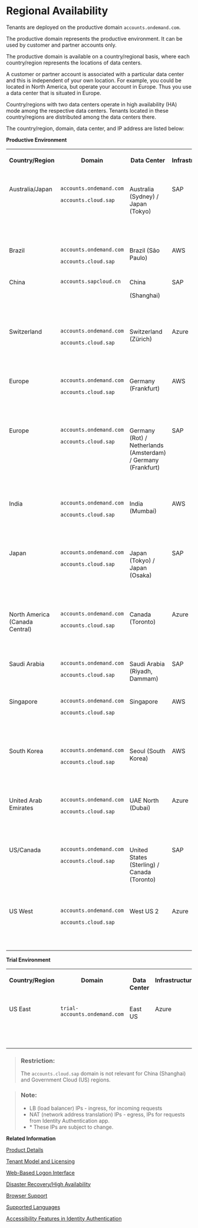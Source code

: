 <!-- loiobe600ca4258241789a3ab4adc05e4849 -->

# Regional Availability

Tenants are deployed on the productive domain `accounts.ondemand.com`.



The productive domain represents the productive environment. It can be used by customer and partner accounts only.

The productive domain is available on a country/regional basis, where each country/region represents the locations of data centers.

A customer or partner account is associated with a particular data center and this is independent of your own location. For example, you could be located in North America, but operate your account in Europe. Thus you use a data center that is situated in Europe.

Country/regions with two data centers operate in high availability \(HA\) mode among the respective data centers. Tenants located in these country/regions are distributed among the data centers there.

The country/region, domain, data center, and IP address are listed below:

**Productive Environment**


<table>
<tr>
<th valign="top">

Country/Region



</th>
<th valign="top">

Domain



</th>
<th valign="top">

Data Center



</th>
<th valign="top">

Infrastructure



</th>
<th valign="top">

LB IPs



</th>
<th valign="top">

NAT IPs



</th>
<th valign="top">

First IP - Last IP



</th>
</tr>
<tr>
<td valign="top">

Australia/Japan



</td>
<td valign="top">

`accounts.ondemand.com`

`accounts.cloud.sap`



</td>
<td valign="top">

Australia \(Sydney\) / Japan \(Tokyo\)



</td>
<td valign="top">

SAP



</td>
<td valign="top">

`157.133.168.73, 130.214.244.71`



</td>
<td valign="top">

`157.133.168.32/27, 130.214.240.32/27, 157.133.182.32/27, 130.214.244.32/27`



</td>
<td valign="top">

`157.133.168.32-157.133.168.63, 130.214.240.32-130.214.240.63, 157.133.182.32-157.133.182.63, 130.214.244.32-130.214.244.63`



</td>
</tr>
<tr>
<td valign="top">

Brazil



</td>
<td valign="top">

`accounts.ondemand.com`

`accounts.cloud.sap`



</td>
<td valign="top">

Brazil \(São Paulo\)



</td>
<td valign="top">

AWS



</td>
<td valign="top">

`54.232.33.83, 54.207.203.50, 54.207.116.12`



</td>
<td valign="top">

`18.228.75.28, 18.229.85.43, 54.232.93.209`



</td>
<td valign="top">

 



</td>
</tr>
<tr>
<td valign="top">

China



</td>
<td valign="top">

`accounts.sapcloud.cn` 



</td>
<td valign="top">

China

\(Shanghai\)



</td>
<td valign="top">

SAP



</td>
<td valign="top">

`157.133.186.67, 157.133.186.78, 121.91.104.198`



</td>
<td valign="top">

`157.133.186.32/27, 130.214.218.32/27, 121.91.104.32/27`



</td>
<td valign="top">

`157.133.186.32-157.133.186.63, 130.214.218.32-130.214.218.63, 121.91.104.32 -121.91.104.63`



</td>
</tr>
<tr>
<td valign="top">

Switzerland



</td>
<td valign="top">

`accounts.ondemand.com`

`accounts.cloud.sap`



</td>
<td valign="top">

Switzerland \(Zürich\)



</td>
<td valign="top">

Azure



</td>
<td valign="top">

`20.250.104.188, 20.250.104.193, 20.250.104.202`



</td>
<td valign="top">

`20.250.104.188/32, 20.250.104.193/32, 20.250.104.202/32`



</td>
<td valign="top">

`20.250.104.188-20.250.104.188, 20.250.104.193-20.250.104.193, 20.250.104.202-20.250.104.202`



</td>
</tr>
<tr>
<td valign="top">

Europe



</td>
<td valign="top">

`accounts.ondemand.com`

`accounts.cloud.sap`



</td>
<td valign="top">

Germany \(Frankfurt\)



</td>
<td valign="top">

AWS



</td>
<td valign="top">

`3.125.77.225, 3.126.218.72, 3.64.78.167`



</td>
<td valign="top">

\* `52.57.77.94/32, 3.64.73.63/32, 18.192.191.4/32`



</td>
<td valign="top">

`52.57.77.94-52.57.77.94, 3.64.73.63-3.64.73.63, 18.192.191.4-18.192.191.4`



</td>
</tr>
<tr>
<td valign="top">

Europe



</td>
<td valign="top">

`accounts.ondemand.com`

`accounts.cloud.sap`



</td>
<td valign="top">

Germany \(Rot\) / Netherlands \(Amsterdam\) / Germany \(Frankfurt\)



</td>
<td valign="top">

SAP



</td>
<td valign="top">

`155.56.128.137, 157.133.170.72, 130.214.144.214`



</td>
<td valign="top">

`157.133.160.32/27, 130.214.226.32/27, 157.133.170.32/27, 130.214.230.32/27, 130.214.228.32/27`



</td>
<td valign="top">

`157.133.160.32-157.133.160.63, 130.214.226.32-130.214.226.63, 157.133.170.32-157.133.170.63, 130.214.230.32-130.214.230.63, 130.214.228.32-130.214.228.63`



</td>
</tr>
<tr>
<td valign="top">

India



</td>
<td valign="top">

`accounts.ondemand.com`

`accounts.cloud.sap`



</td>
<td valign="top">

India \(Mumbai\)



</td>
<td valign="top">

AWS



</td>
<td valign="top">

`3.109.7.59, 52.66.148.12, 43.205.45.235`



</td>
<td valign="top">

\*`43.205.77.24/32, 13.234.53.169/32, 65.0.145.55/32`



</td>
<td valign="top">

`43.205.77.24-43.205.77.24, 13.234.53.169-13.234.53.169, 65.0.145.55-65.0.145.55`



</td>
</tr>
<tr>
<td valign="top">

Japan



</td>
<td valign="top">

`accounts.ondemand.com`

`accounts.cloud.sap`



</td>
<td valign="top">

Japan \(Tokyo\) / Japan \(Osaka\)



</td>
<td valign="top">

SAP



</td>
<td valign="top">

`157.133.182.83, 130.214.246.74`



</td>
<td valign="top">

`157.133.182.32/27, 130.214.244.32/27, 157.133.184.32/27, 130.214.246.32/27`



</td>
<td valign="top">

`157.133.182.32-157.133.182.63, 130.214.244.32-130.214.244.63, 157.133.184.32-157.133.184.63, 130.214.246.32-130.214.246.63`



</td>
</tr>
<tr>
<td valign="top">

North America \(Canada Central\)



</td>
<td valign="top">

`accounts.ondemand.com`

`accounts.cloud.sap`



</td>
<td valign="top">

Canada \(Toronto\)



</td>
<td valign="top">

Azure



</td>
<td valign="top">

`20.151.9.145, 20.43.19.31, 52.139.41.10`



</td>
<td valign="top">

\* `20.151.9.145/32, 20.43.19.31/32, 52.139.41.10/32`



</td>
<td valign="top">

`20.151.9.145-20.151.9.145, 20.43.19.31-20.43.19.31, 52.139.41.10-52.139.41.10`



</td>
</tr>
<tr>
<td valign="top">

Saudi Arabia



</td>
<td valign="top">

`accounts.ondemand.com`

`accounts.cloud.sap`



</td>
<td valign="top">

Saudi Arabia \(Riyadh, Dammam\)



</td>
<td valign="top">

SAP



</td>
<td valign="top">

`130.214.222.99, 130.214.248.94`



</td>
<td valign="top">

`130.214.222.32/27, 130.214.248.32/27`



</td>
<td valign="top">

`130.214.222.32-130.214.222.63, 130.214.248.32-130.214.248.63`



</td>
</tr>
<tr>
<td valign="top">

Singapore



</td>
<td valign="top">

`accounts.ondemand.com`

`accounts.cloud.sap`



</td>
<td valign="top">

Singapore



</td>
<td valign="top">

AWS



</td>
<td valign="top">

`18.138.93.141, 13.251.80.194, 52.221.66.111`



</td>
<td valign="top">

\* `18.138.207.29/32, 54.169.200.14/32, 54.254.117.58/32`



</td>
<td valign="top">

`18.138.207.29-18.138.207.29, 54.169.200.14-54.169.200.14, 54.254.117.58-54.254.117.58`



</td>
</tr>
<tr>
<td valign="top">

South Korea



</td>
<td valign="top">

`accounts.ondemand.com`

`accounts.cloud.sap`



</td>
<td valign="top">

Seoul \(South Korea\)



</td>
<td valign="top">

AWS



</td>
<td valign="top">

`3.34.214.12, 52.78.91.176, 15.164.154.86`



</td>
<td valign="top">

\* `13.125.196.137/32, 3.34.68.186/32, 52.79.155.87/32`



</td>
<td valign="top">

`13.125.196.137-13.125.196.137, 3.34.68.186-3.34.68.186, 52.79.155.87-52.79.155.87`



</td>
</tr>
<tr>
<td valign="top">

United Arab Emirates



</td>
<td valign="top">

`accounts.ondemand.com`

`accounts.cloud.sap`



</td>
<td valign="top">

UAE North \(Dubai\)



</td>
<td valign="top">

Azure



</td>
<td valign="top">

`20.196.2.107, 40.123.196.103, 40.123.215.159`



</td>
<td valign="top">

\* `20.196.2.107/32, 40.123.196.103/32, 40.123.215.159/32`



</td>
<td valign="top">

`20.196.2.107-20.196.2.107, 40.123.196.103-40.123.196.103, 40.123.215.159-40.123.215.159`



</td>
</tr>
<tr>
<td valign="top">

US/Canada



</td>
<td valign="top">

`accounts.ondemand.com`

`accounts.cloud.sap`



</td>
<td valign="top">

United States \(Sterling\) / Canada \(Toronto\)



</td>
<td valign="top">

SAP



</td>
<td valign="top">

`157.133.166.69, 130.214.238.92`



</td>
<td valign="top">

`157.133.166.32/27, 130.214.234.32/27, 157.133.176.32/27, 130.214.238.32/27`



</td>
<td valign="top">

`157.133.166.32-157.133.166.63, 130.214.234.32-130.214.234.63, 157.133.176.32-157.133.176.63, 130.214.238.32-130.214.238.63`



</td>
</tr>
<tr>
<td valign="top">

US West



</td>
<td valign="top">

`accounts.ondemand.com`

`accounts.cloud.sap`



</td>
<td valign="top">

West US 2



</td>
<td valign="top">

Azure



</td>
<td valign="top">

`52.143.72.52, 40.91.81.47, 52.143.74.249`



</td>
<td valign="top">

\* `20.51.113.99/32, 20.57.161.219/32, 20.57.185.171/32`



</td>
<td valign="top">

`20.51.113.99-20.51.113.99, 20.57.161.219-20.57.161.219, 20.57.185.171-20.57.185.171`



</td>
</tr>
</table>

**Trial Environment**


<table>
<tr>
<th valign="top">

Country/Region



</th>
<th valign="top">

Domain



</th>
<th valign="top">

Data Center



</th>
<th valign="top">

Infrastructure



</th>
<th valign="top">

LB IPs



</th>
<th valign="top">

NAT IPs



</th>
<th valign="top">

First IP - Last IP



</th>
</tr>
<tr>
<td valign="top">

US East



</td>
<td valign="top">

`trial-accounts.ondemand.com` 



</td>
<td valign="top">

East US



</td>
<td valign="top">

Azure



</td>
<td valign="top">

`20.62.179.159, 20.62.181.214, 20.62.180.136`



</td>
<td valign="top">

`20.62.179.159/32, 20.62.181.214/32, 20.62.180.136/32`



</td>
<td valign="top">

`20.62.179.159-20.62.179.159, 20.62.181.214-20.62.181.214, 20.62.180.136-20.62.180.136`



</td>
</tr>
</table>

> ### Restriction:  
> The `accounts.cloud.sap` domain is not relevant for China \(Shanghai\) and Government Cloud \(US\) regions.

> ### Note:  
> -   LB \(load balancer\) IPs - ingress, for incoming requests
> -   NAT \(network address translation\) IPs - egress, IPs for requests from Identity Authentication app.
> -   \* These IPs are subject to change.

**Related Information**  


[Product Details](product-details-4d404b1.md)

[Tenant Model and Licensing](tenant-model-and-licensing-93160eb.md "This document provides information about the tenant model, tenant licensing, and obtaining a tenant of Identity Authentication.")

[Web-Based Logon Interface](web-based-logon-interface-8e40afc.md "Service providers that delegate authentication to Identity Authentication can use two types of visualization of the web-based user interfaces for the logon pages of their applications.")

[Disaster Recovery/High Availability](disaster-recovery-high-availability-2c1a055.md "Disaster recovery (DR) and high availability (HA) are based on the capabilities of the underlying infrastructure.")

[Browser Support](browser-support-0741076.md "Information on the supported browser version for the administration console, and the end user screens of SAP Cloud Identity Services.")

[Supported Languages](supported-languages-0ea634d.md "Information on the supported languages for the administration console, and the end user screens of Identity Authentication.")

[Accessibility Features in Identity Authentication](accessibility-features-in-identity-authentication-c7b544b.md "To optimize your experience of Identity Authentication, Identity Authentication tools provide features and settings that help you use the software efficiently.")

